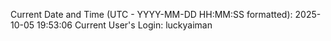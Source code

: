 Current Date and Time (UTC - YYYY-MM-DD HH:MM:SS formatted): 2025-10-05 19:53:06
Current User's Login: luckyaiman
